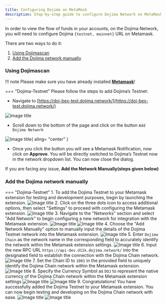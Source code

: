 ```yaml
---
title: Configuring Dojima on MetaMask
description: Step-by-step guide to configure Dojima Network on MetaMask for seamless wallet integration.
---
```



In order to view the flow of funds in your accounts, on the Dojima Network, you will need to configure Dojima `{testnet, mainnet}` URL on Metamask.

There are two ways to do it:

1. [Using Dojimascan](../MetaMask/config-dojima-on-metamask.md#using-dojima-scan)
2. [Add the Dojima network manually](../MetaMask/config-dojima-on-metamask.md#add-the-dojima-network-manually)

### Using Dojimascan

!!! note
    Please make sure you have already installed <ins>**[Metamask](https://metamask.io/)**</ins>!

=== "Dojima-Testnet"
   Please follow the steps to add Dojima’s Testnet:

- Navigate to [https://doj-bex-test.dojima.network/](https://doj-bex-test.dojima.network/)

<!-- <img src={useBaseUrl("https://dojima-images.s3.ap-south-1.amazonaws.com/dojima-docs/img/block_testnet.jpeg")} />
<p></p> -->

![Image title](https://dojima-images.s3.ap-south-1.amazonaws.com/dojima-docs/img/block_testnet.jpeg)

- Scroll down to the bottom of the page and click on the button `Add Dojima Network`

![Image title](https://dojima-images.s3.ap-south-1.amazonaws.com/dojima-docs/img/add_network.png){ aling= "center" }

<!-- <img src={useBaseUrl("https://dojima-images.s3.ap-south-1.amazonaws.com/dojima-docs/img/add_network.png")} width="357" height="600" /> -->

- Once you click the button you will see a Metamask Notification, now click on **Approve**.
You will be directly switched to Dojima’s Testnet now in the network dropdown list. You can now close the dialog.


If you are facing any issue, **Add the Network Manually(steps given below)**

### Add the Dojima network manually



=== "Dojima-Testnet"
    1. To add the Dojima Testnet to your Metamask extension for testing and development purposes, begin by launching the extension.
    ![Image title](https://storage.googleapis.com/dojima_docs/add-network/1.png)
    2. Click on the three dots icon to access additional options, then select "Settings" to proceed with configuring the Metamask extension.
    ![Image title](https://storage.googleapis.com/dojima_docs/add-network/2.png)
    3. Navigate to the "Networks" section and select "Add Network" to begin configuring a new network for integration with the Metamask extension.
    ![Image title](https://storage.googleapis.com/dojima_docs/add-network/3.png) 
    ![Image title](https://storage.googleapis.com/dojima_docs/add-network/4.png)
    4. Choose the "Add Network Manually" option to manually input the details of the Dojima Testnet network into the Metamask extension.
    ![Image title](https://storage.googleapis.com/dojima_docs/add-network/5.png)
    5. Enter `Dojima Chain` as the network name in the corresponding field to accurately identify the network within the Metamask extension settings.
    ![Image title](https://storage.googleapis.com/dojima_docs/add-network/6.png)
    6. Input the new RPC URL `https://api-dev.d11k.dojima.network/` into the designated field to establish the connection with the Dojima Chain network.
    ![Image title](https://storage.googleapis.com/dojima_docs/add-network/7.png)
    7. Set the Chain ID to `1001` in the provided field to uniquely identify the Dojima Chain network within the Metamask extension.
    ![Image title](https://storage.googleapis.com/dojima_docs/add-network/8.png)
    8. Specify the Currency Symbol as `DOJ` to represent the native currency of the Dojima Chain network within the Metamask extension settings
    ![Image title](https://storage.googleapis.com/dojima_docs/add-network/9.png)
    ![Image title](https://storage.googleapis.com/dojima_docs/add-network/10.png)
    9. Congratulations! You have successfully added the Dojima Testnet to your Metamask extension. You can now begin testing and developing on the Dojima Chain network with ease.
    ![Image title](https://storage.googleapis.com/dojima_docs/add-network/11.png)
    ![Image title](https://storage.googleapis.com/dojima_docs/add-network/12.png)